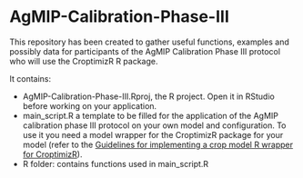 # AgMIP-Calibration-Phase-III

This repository has been created to gather useful functions, examples and possibly data for participants of the AgMIP Calibration Phase III protocol who will use the CroptimizR R package. 

It contains:

* AgMIP-Calibration-Phase-III.Rproj, the R project. Open it in RStudio before working on your application.
* main_script.R a template to be filled for the application of the AgMIP calibration phase III protocol on your own model and configuration. To use it you need a model wrapper for the CroptimizR package for your model (refer to the [Guidelines for implementing a crop model R wrapper for CroptimizR](https://sticsrpacks.github.io/CroptimizR/articles/Designing_a_model_wrapper.html)).
* R folder: contains functions used in main_script.R

